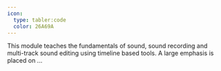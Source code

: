 ```yaml
---
icon:
  type: tabler:code
  color: 26A69A
---
```


This module teaches the fundamentals of sound, sound recording and multi-track sound editing using timeline based tools. A large emphasis is placed on ... 
